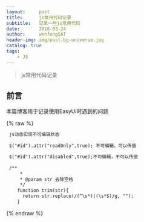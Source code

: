 ```yaml
---
layout:     post
title:      js常用代码记录
subtitle:   记录一些js常用代码
date:       2018-03-24
author:     wenfengSAT
header-img: img/post-bg-universe.jpg
catalog: true
tags:
    - JS
---
```


>js常用代码记录

## 前言

本篇博客用于记录使用EasyUI时遇到的问题

 
{% raw %}
```hbs
 js动态实现不可编辑状态
 
 $("#id").attr("readOnly",true); 不可编辑，可以传值

 $("#id").attr("disabled",true);不可编辑，不可以传值
 
 /**
     * 
     * @param str 去除空格
     */
    function trim(str){ 
      return str.replace(/(^\s*)|(\s*$)/g, ""); 
    }

```
{% endraw %}


